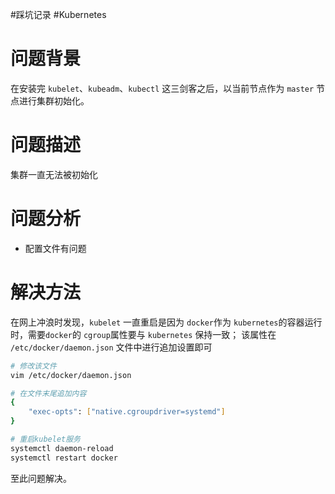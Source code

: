 #踩坑记录 #Kubernetes 

# 问题背景
在安装完 `kubelet`、`kubeadm`、`kubectl` 这三剑客之后，以当前节点作为 `master` 节点进行集群初始化。

# 问题描述
集群一直无法被初始化

# 问题分析
- 配置文件有问题
# 解决方法
在网上冲浪时发现，`kubelet` 一直重启是因为 `docker`作为 `kubernetes`的容器运行时，需要`docker`的 `cgroup`属性要与 `kubernetes` 保持一致；
该属性在 `/etc/docker/daemon.json` 文件中进行追加设置即可
```bash
# 修改该文件
vim /etc/docker/daemon.json

# 在文件末尾追加内容
{
	"exec-opts": ["native.cgroupdriver=systemd"]
}

# 重启kubelet服务
systemctl daemon-reload
systemctl restart docker
```
至此问题解决。